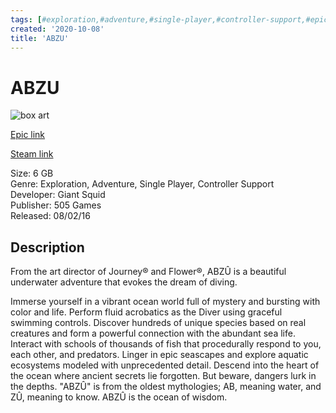 ```yaml
---
tags: [#exploration,#adventure,#single-player,#controller-support,#epic,#game,#owned,#pc]
created: '2020-10-08'
title: 'ABZU'
---
```

# ABZU

![box art](https://cdn1.epicgames.com/undefined/offer/Abzu_PRIMARYPROMO_2580x1450-2580x1450-1df5bc4d1ebbf73ff8e4e1fdb70011d0.jpg?h=270&amp;resize=1&amp;w=480)

[Epic link](https://www.epicgames.com/store/en-US/p/abzu)

[Steam link](https://store.steampowered.com/app/384190/ABZU/?snr=1_7_7_151_150_1)

Size: 6 GB  
Genre: Exploration, Adventure, Single Player, Controller Support  
Developer: Giant Squid  
Publisher:  505 Games  
Released: 08/02/16  

## Description

From the art director of Journey® and Flower®, ABZÛ is a beautiful underwater adventure that evokes the dream of diving.

Immerse yourself in a vibrant ocean world full of mystery and bursting with color and life. Perform fluid acrobatics as the Diver using graceful swimming controls. Discover hundreds of unique species based on real creatures and form a powerful connection with the abundant sea life. Interact with schools of thousands of fish that procedurally respond to you, each other, and predators. Linger in epic seascapes and explore aquatic ecosystems modeled with unprecedented detail. Descend into the heart of the ocean where ancient secrets lie forgotten. But beware, dangers lurk in the depths. "ABZÛ" is from the oldest mythologies; AB, meaning water, and ZÛ, meaning to know. ABZÛ is the ocean of wisdom.

